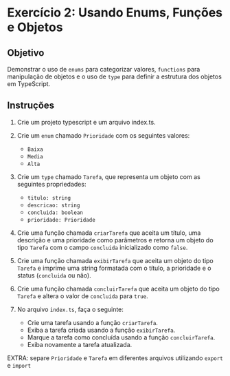 # Exercício 2: Usando Enums, Funções e Objetos

## Objetivo
Demonstrar o uso de `enums` para categorizar valores, `functions` para manipulação de objetos e o uso de `type` para definir a estrutura dos objetos em TypeScript.

## Instruções

1. Crie um projeto typescript e um arquivo index.ts.

2. Crie um `enum` chamado `Prioridade` com os seguintes valores:
   - `Baixa`
   - `Media`
   - `Alta`

3. Crie um `type` chamado `Tarefa`, que representa um objeto com as seguintes propriedades:
   - `titulo: string`
   - `descricao: string`
   - `concluida: boolean`
   - `prioridade: Prioridade`

4. Crie uma função chamada `criarTarefa` que aceita um título, uma descrição e uma prioridade como parâmetros e retorna um objeto do tipo `Tarefa` com o campo `concluida` inicializado como `false`.

5. Crie uma função chamada `exibirTarefa` que aceita um objeto do tipo `Tarefa` e imprime uma string formatada com o título, a prioridade e o status (`concluida` ou não).

6. Crie uma função chamada `concluirTarefa` que aceita um objeto do tipo `Tarefa` e altera o valor de `concluida` para `true`.

7. No arquivo `index.ts`, faça o seguinte:
   - Crie uma tarefa usando a função `criarTarefa`.
   - Exiba a tarefa criada usando a função `exibirTarefa`.
   - Marque a tarefa como concluída usando a função `concluirTarefa`.
   - Exiba novamente a tarefa atualizada.

EXTRA: separe `Prioridade` e `Tarefa` em diferentes arquivos utilizando `export` e `import`